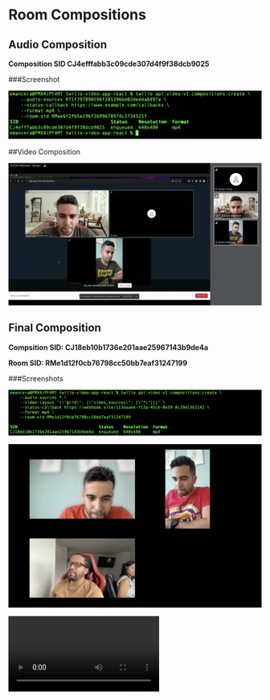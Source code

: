 # Room Compositions

## Audio Composition

**Composition SID CJ4efffabb3c09cde307d4f9f38dcb9025**

###Screenshot

![](Screenshots/Audio_Comp.png)



##Video Composition

![](Screenshots/Video_Composition.png)


## Final Composition

**Compsition SID: CJ18eb10b1736e201aae25967143b9de4a**

**Room SID: RMe1d12f0cb76798cc50bb7eaf31247199**

###Screenshots

![](Screenshots/Final_Comp.png)

![](Screenshots/Final_Composition.png)

![Download .mp4 File](Screenshots/CJ18eb10b1736e201aae25967143b9de4a.mp4)
